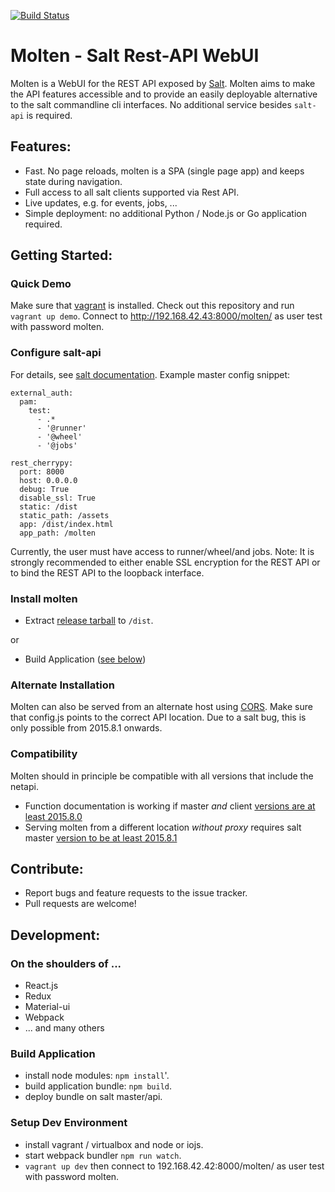 [![Build Status](https://travis-ci.org/martinhoefling/molten.svg)](https://travis-ci.org/martinhoefling/molten)

# Molten - Salt Rest-API WebUI

Molten is a WebUI for the REST API exposed by [Salt](http://saltstack.com/).
Molten aims to make the API features accessible and to provide an easily deployable alternative to the salt commandline cli interfaces.
No additional service besides `salt-api` is required.

<div id="headsep">

## Features:
* Fast. No page reloads, molten is a SPA (single page app) and keeps state during navigation.
* Full access to all salt clients supported via Rest API. 
* Live updates, e.g. for events, jobs, ...
* Simple deployment: no additional Python / Node.js or Go application required.

## Getting Started:

### Quick Demo

Make sure that [vagrant](https://www.vagrantup.com/) is installed. 
Check out this repository and run `vagrant up demo`. Connect to http://192.168.42.43:8000/molten/ as user test with password molten.

### Configure salt-api
For details, see [salt documentation](https://docs.saltstack.com/en/latest/ref/netapi/all/index.html#all-netapi-modules). Example master config snippet:
```
external_auth:
  pam:
    test:
      - .*
      - '@runner'
      - '@wheel'
      - '@jobs'

rest_cherrypy:
  port: 8000
  host: 0.0.0.0
  debug: True
  disable_ssl: True
  static: /dist
  static_path: /assets
  app: /dist/index.html
  app_path: /molten
```  
Currently, the user must have access to runner/wheel/and jobs. 
Note: It is strongly recommended to either enable SSL encryption for the REST API or to bind the REST API to the loopback interface.

### Install molten
- Extract [release tarball](https://github.com/martinhoefling/molten/releases/download/v0.1.0/molten-0.1.0.tar.gz) to `/dist`.

or

- Build Application ([see below](#build))

### Alternate Installation

Molten can also be served from an alternate host using [CORS](vagrant/example/salt-states/demo.sls). Make sure that config.js points to the correct API location. 
Due to a salt bug, this is only possible from 2015.8.1 onwards.

### Compatibility

Molten should in principle be compatible with all versions that include the netapi. 
- Function documentation is working if master *and* client [versions are at least 2015.8.0](https://github.com/saltstack/salt/pull/25020)
- Serving molten from a different location *without proxy* requires salt master [version to be at least 2015.8.1](https://github.com/saltstack/salt/pull/27826) 

## Contribute:

- Report bugs and feature requests to the issue tracker.
- Pull requests are welcome!

## Development:

### On the shoulders of ...
- React.js
- Redux
- Material-ui
- Webpack
- ... and many others

### <a name="build"></a>Build Application
* install node modules: `npm install`'.
* build application bundle: `npm build`.
* deploy bundle on salt master/api.

### Setup Dev Environment
* install vagrant / virtualbox and node or iojs.
* start webpack bundler `npm run watch`.
* `vagrant up dev` then connect to 192.168.42.42:8000/molten/ as user test with password molten.

